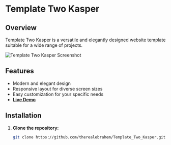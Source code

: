 # Template Two Kasper

## Overview

Template Two Kasper is a versatile and elegantly designed website template suitable for a wide range of projects.

![Template Two Kasper Screenshot](https://github.com/therealebrahem/Template_Two_Kasper/blob/fcade10a750ff91e72aba0a2ddaf0f886f5f1641/kasper-Template-Two.png)

## Features

- Modern and elegant design
- Responsive layout for diverse screen sizes
- Easy customization for your specific needs
- [**Live Demo**](https://EbrahemMordy.github.io/Template_Two_Kasper/)

## Installation

1. **Clone the repository:**
   ```bash
   git clone https://github.com/therealebrahem/Template_Two_Kasper.git
